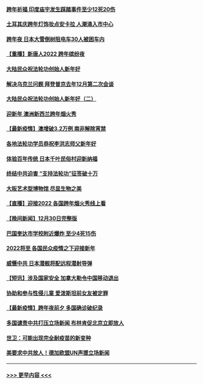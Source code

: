#### [跨年祈福 印度庙宇发生踩踏事件至少12死20伤](../pages/prog202/a103309146.md?t=01011701) 
#### [土耳其庆跨年灯饰妆点安卡拉 人潮涌入市中心](../pages/prog202/a103309054.md?t=01011701) 
#### [跨年夜 日本大雪倒树阻电车30人被困车内](../pages/prog202/a103309019.md?t=01011701) 
#### [【重播】新唐人2022 跨年缤纷夜](../pages/prog202/a103303736.md?t=01011701) 
#### [大陆民众祝法轮功创始人新年好](../pages/prog202/a103308650.md?t=01011701) 
#### [解决乌克兰问题 拜登普京去年12月第二次会谈](../pages/prog202/a103308858.md?t=01011701) 
#### [大陆民众祝法轮功创始人新年好（二）](../pages/prog202/a103308646.md?t=01011701) 
#### [迎新年 澳洲新西兰跨年烟火秀](../pages/prog202/a103308706.md?t=01011701) 
#### [【最新疫情】澳增破3.2万例 南非解除宵禁](../pages/prog202/a103308683.md?t=01011701) 
#### [各地法轮功学员恭祝李洪志师父新年好](../pages/prog202/a103308618.md?t=01011701) 
#### [体验百年传统 日本千叶民俗村迎新纳福](../pages/prog202/a103308484.md?t=01011701) 
#### [终结中共迫害 “支持法轮功”征签破十万](../pages/prog202/a103308597.md?t=01011701) 
#### [大阪艺术型博物馆 尽显生物之美](../pages/prog202/a103308384.md?t=01011701) 
#### [【直播】迎接2022 各国跨年烟火秀线上看](../pages/prog202/a103308120.md?t=01011701) 
#### [【晚间新闻】12月30日完整版](../pages/prog202/a103307967.md?t=01011701) 
#### [巴国奎达市学校附近爆炸 至少4死15伤](../pages/prog202/a103307970.md?t=01011701) 
#### [2022将至 各国民众疫情之下迎接新年](../pages/prog202/a103307787.md?t=01011701) 
#### [威慑中共 日本潜舰将配远程潜射导弹](../pages/prog202/a103307756.md?t=01011701) 
#### [【短讯】涉及国家安全 加拿大勒令中国移动退出](../pages/prog202/a103307497.md?t=01011701) 
#### [协助和参与性侵儿童 爱泼斯坦前女友被定罪](../pages/prog202/a103307555.md?t=01011701) 
#### [【最新疫情】跨年夜前夕 多国确诊破纪录](../pages/prog202/a103307514.md?t=01011701) 
#### [多国谴责中共打压立场新闻 布林肯促北京立即放人](../pages/prog202/a103307473.md?t=01011701) 
#### [世卫：可能出现完全耐疫苗的新变种](../pages/prog202/a103306914.md?t=01011701) 
#### [美要求中共放人！德加欧盟UN声援立场新闻](../pages/prog202/a103306865.md?t=01011701) 

----
#### [ >>> 更早内容 <<< ](../indexes/prog202-earlier.md)

